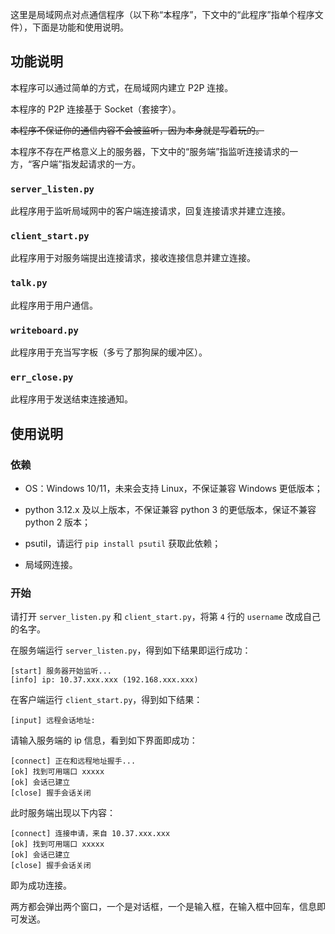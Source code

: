 这里是局域网点对点通信程序（以下称“本程序”，下文中的“此程序”指单个程序文件），下面是功能和使用说明。

## 功能说明

本程序可以通过简单的方式，在局域网内建立 P2P 连接。

本程序的 P2P 连接基于 Socket（套接字）。

~~本程序不保证你的通信内容不会被监听，因为本身就是写着玩的。~~

本程序不存在严格意义上的服务器，下文中的“服务端”指监听连接请求的一方，“客户端”指发起请求的一方。

### `server_listen.py`

此程序用于监听局域网中的客户端连接请求，回复连接请求并建立连接。

### `client_start.py`

此程序用于对服务端提出连接请求，接收连接信息并建立连接。

### `talk.py`

此程序用于用户通信。

### `writeboard.py`

此程序用于充当写字板（多亏了那狗屎的缓冲区）。

### `err_close.py`

此程序用于发送结束连接通知。

## 使用说明

### 依赖

- OS：Windows 10/11，未来会支持 Linux，不保证兼容 Windows 更低版本；

- python 3.12.x 及以上版本，不保证兼容 python 3 的更低版本，保证不兼容 python 2 版本；

- psutil，请运行 `pip install psutil` 获取此依赖；

- 局域网连接。

### 开始

请打开 `server_listen.py` 和 `client_start.py`，将第 `4` 行的 `username` 改成自己的名字。

在服务端运行 `server_listen.py`，得到如下结果即运行成功：

```
[start] 服务器开始监听...
[info] ip: 10.37.xxx.xxx (192.168.xxx.xxx)
```

在客户端运行 `client_start.py`，得到如下结果：

```
[input] 远程会话地址:
```

请输入服务端的 ip 信息，看到如下界面即成功：

```
[connect] 正在和远程地址握手...
[ok] 找到可用端口 xxxxx
[ok] 会话已建立
[close] 握手会话关闭
```

此时服务端出现以下内容：

```
[connect] 连接申请，来自 10.37.xxx.xxx
[ok] 找到可用端口 xxxxx
[ok] 会话已建立
[close] 握手会话关闭
```

即为成功连接。

两方都会弹出两个窗口，一个是对话框，一个是输入框，在输入框中回车，信息即可发送。
